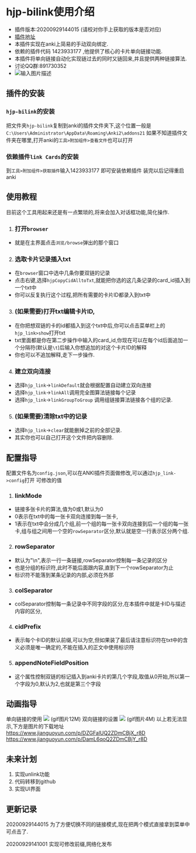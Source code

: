 # hjp-bilink使用介绍
- 插件版本:20200929144015 (请校对你手上获取的版本是否对应)
- [插件地址](https://gitee.com/huangjipan/hjp-bilink)
- 本插件实现在anki上简易的手动双向绑定.
- 依赖的插件代码 1423933177 ,他提供了核心的卡片单向链接功能.
- 本插件将单向链接自动化实现链过去的同时又链回来,并且提供两种链接算法.
- 讨论QQ群:891730352
- ![输入图片描述](https://www.jianguoyun.com/c/tblv2/Rc8g6qDMyLRfXN_DfH18DsmGrNYQvG3KSBbPDM9ToC-Va6p25PAHOBwuqfvru898GGbmphrx/pLeZAJRx8EaWRT7gE0MZIw/l)
## 插件的安装
### `hjp-bilink`的安装
把文件夹`hjp-bilink`复制到anki的插件文件夹下,这个位置一般是`C:\Users\Administrator\AppData\Roaming\Anki2\addons21`
如果不知道插件文件夹在哪里,打开anki的`工具>附加组件>查看文件`也可以打开
### 依赖插件`link Cards`的安装
到`工具>附加组件>获取插件`输入1423933177  即可安装依赖插件
装完以后记得重启anki
## 使用教程
目前这个工具用起来还是有一点繁琐的,将来会加入对话框功能,简化操作.
1. ### 打开`browser`
- 就是在主界面点击`浏览/browse`弹出的那个窗口
2. ### 选取卡片记录插入txt
- 在`browser`窗口中选中几条你要双链的记录
- 点击右键,选择`hjpCopyCidAlltoTxt`,就能把你选的这几条记录的card_id插入到一个txt中
- 你可以反复执行这个过程,把所有需要的卡片ID都录入到txt中
3. ### (如果需要)打开txt编辑卡片ID,
- 在你把想双链的卡的id都插入到这个txt中后,你可以点击菜单栏上的`hjp_link>show`打开txt
- txt里面都是你在第二步操作中输入的card_id,你现在可以在每个id后面追加一个分隔符(默认是`\t`)后输入你想追加的对这个卡片ID的解释
- 你也可以不追加解释,走下一步操作.
4. ### 建立双向连接
- 选择`hjp_link`->`linkDefault`就会根据配置自动建立双向连接
- 选择`hjp_link`->`linkAll`调用完全图算法链接每个记录
- 选择`hjp_link`->`linkGroupToGroup` 调用组链接算法链接各个组的记录.
5. ### (如果需要)清除txt中的记录
- 选择`hjp_link`->`clear`就能删掉之前的全部记录.
- 其实你也可以自己打开这个文件把内容删除.

## 配置指导
配置文件名为`config.json`,可以在ANKI插件页面做修改,可以通过`hjp_link->config`打开
可修改的值
1. ### linkMode
- 链接多张卡片的算法,值为0或1,默认为0
- 0表示在txt中的每一张卡双向连接到每一张卡,
- 1表示在txt中会分成几个组,前一个组的每一张卡双向连接到后一个组的每一张卡,组与组之间用一个空的`rowSeparator`区分,默认就是空一行表示区分两个组.
2. ### rowSeparator
- 默认为"\n",表示一行一条链接,rowSeparator控制每一条记录的区分
- 也是分组的标识符,此时不能后面跟内容,直到下一个rowSeparator为止
- 标识符不能落到某条记录的内部,必须在外部
3. ### colSeparator
- colSeparator控制每一条记录中不同字段的区分,在本插件中就是卡ID与描述内容的区分,
4. ### cidPrefix
- 表示每个卡ID的默认前缀,可以为空,但如果装了最后请注意标识符在txt中的含义必须是唯一确定的,不能在插入的正文中使用标识符
5. ### appendNoteFieldPosition
- 这个属性控制双链的标记插入到anki卡片的第几个字段,取值从0开始,所以第一个字段为0,默认为2,也就是第三个字段
## 动画指导
单向链接的使用
  ![](https://www.jianguoyun.com/c/dl-file/%E6%88%90%E6%96%87%E4%BD%9C%E5%93%81/myscripts/hjp-bilink/link_addon_how_to_use_1.gif?dt=qhgbom&kv=NTY0Mjk4MzM5QHFxLmNvbQ&sd=azgih&ud=BFSfxnPc0AsG7tTyQthJw-yQBmx5wSdNmCXfP7A7nwU&vr=1) (gif图片12M)
双向链接的设置
  ![](https://www.jianguoyun.com/c/dl-file/%E6%88%90%E6%96%87%E4%BD%9C%E5%93%81/myscripts/hjp-bilink/link_addon_how_to_use_2.gif?dt=qhgbse&kv=NTY0Mjk4MzM5QHFxLmNvbQ&sd=azgih&ud=F78eZEKoHbIAxYtTWlplcM5-PYTLKF485woVnVODmCM&vr=1)  (gif图片4M)
以上若无法显示,下方是图片的下载地址
https://www.jianguoyun.com/p/DZGFalUQ2ZDmCBjX_r8D
https://www.jianguoyun.com/p/DamL6qoQ2ZDmCBjY_r8D

## 未来计划
1. 实现unlink功能
2. 代码转移到github
3. 实现UI界面

## 更新记录
20200929144015 为了方便切换不同的链接模式,现在把两个模式直接拿到菜单中可点击了.

20200929141001 实现可修改前缀,网络化发布
